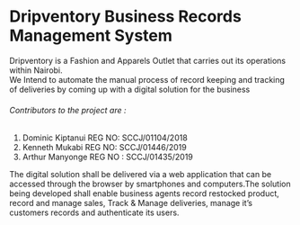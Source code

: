 # Dripventory Business Records Management System

Dripventory is a Fashion and Apparels Outlet that carries out its operations within Nairobi. <br />
We Intend to automate the manual process of record keeping and tracking of deliveries by coming up with a digital solution for the business

###### Contributors to the project are :
1. Dominic Kiptanui REG NO: SCCJ/01104/2018
2. Kenneth Mukabi REG NO: SCCJ/01446/2019
3. Arthur Manyonge REG NO : SCCJ/01435/2019

The digital solution shall be delivered via a web application that can be accessed through the browser by smartphones and computers.The solution being developed shall enable business agents record restocked product, record and manage sales, Track & Manage deliveries, manage it’s customers records and authenticate its users.
